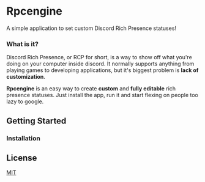 # Rpcengine
A simple application to set custom Discord Rich Presence statuses!

### What is it?
Discord Rich Presence, or RCP for short, is a way to show off what you're doing on your computer inside discord. It normally supports anything from playing games to developing applications, but it's biggest problem is **lack of customization**.


**Rpcengine** is an easy way to create **custom** and **fully editable** rich presence statuses. Just install the app, run it and start flexing on people too lazy to google.



## Getting Started


### Installation



## License
[MIT](https://choosealicense.com/licenses/mit/)